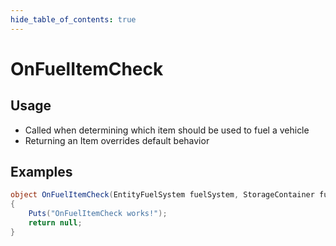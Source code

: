 ```yaml
---
hide_table_of_contents: true
---
```


# OnFuelItemCheck

## Usage

* Called when determining which item should be used to fuel a vehicle
* Returning an Item overrides default behavior

## Examples

```csharp title=""
object OnFuelItemCheck(EntityFuelSystem fuelSystem, StorageContainer fuelContainer)
{
    Puts("OnFuelItemCheck works!");
    return null;
}
```
